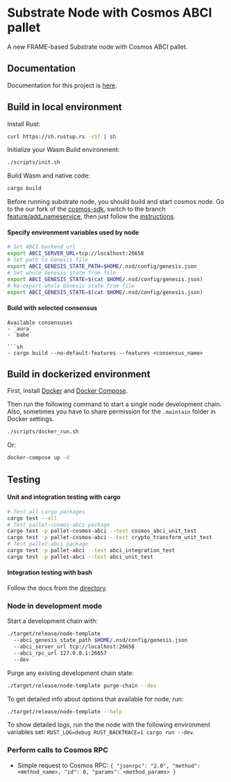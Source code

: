 # Substrate Node with Cosmos ABCI pallet

A new FRAME-based Substrate node with Cosmos ABCI pallet.

## Documentation

Documentation for this project is [here](https://github.com/adoriasoft/polkadot-cosmos-docs).

## Build in local environment

Install Rust:

```sh
curl https://sh.rustup.rs -sSf | sh
```

Initialize your Wasm Build environment:

```sh
./scripts/init.sh
```

Build Wasm and native code:

```sh
cargo build
```

Before running substrate node, you should build and start cosmos node. Go to the our fork of the [cosmos-sdk](https://github.com/adoriasoft/cosmos-sdk/tree/master), switch to the branch [feature/add_nameservice](https://github.com/adoriasoft/cosmos-sdk/tree/feature/add_nameservice), then just follow the [instructions](https://github.com/adoriasoft/cosmos-sdk/tree/feature/add_nameservice/simapp).

#### Specify environment variables used by node

```sh
# Set ABCI backend url
export ABCI_SERVER_URL=tcp://localhost:26658
# Set path to Genesis file
export ABCI_GENESIS_STATE_PATH=$HOME/.nsd/config/genesis.json
# Set whole Genesis state from file
export ABCI_GENESIS_STATE=$(cat $HOME/.nsd/config/genesis.json)
# Re-export whole Genesis state from file
export ABCI_GENESIS_STATE=$(cat $HOME/.nsd/config/genesis.json)
```

#### Build with selected consensus

````
Available consensuses
- `aura`
- `babe`

```sh
- cargo build --no-default-features --features <consensus_name>
````

## Build in dockerized environment

First, install [Docker](https://docs.docker.com/get-docker/) and [Docker Compose](https://docs.docker.com/compose/install/).

Then run the following command to start a single node development chain. Also, sometimes you have to share permission for the `.maintain` folder in Docker settings.

```sh
./scripts/docker_run.sh
```

Or:

```sh
docker-compose up -d
```

## Testing

#### Unit and integration testing with cargo

```sh
# Test all cargo packages
cargo test --all
# Test pallet-cosmos-abci package
cargo test -p pallet-cosmos-abci --test cosmos_abci_unit_test
cargo test -p pallet-cosmos-abci --test crypto_transform_unit_test
# Test pallet-abci package
cargo test -p pallet-abci --test abci_integration_test
cargo test -p pallet-abci --test abci_unit_test
```

#### Integration testing with bash

Follow the docs from the [directory](https://github.com/adoriasoft/polkadot_cosmos_integration/tree/master/scripts/integration_tests).

### Node in development mode

Start a development chain with:

```sh
./target/release/node-template
  --abci_genesis_state_path $HOME/.nsd/config/genesis.json
  --abci_server_url tcp://localhost:26658
  --abci_rpc_url 127.0.0.1:26657
  --dev
```

Purge any existing development chain state:

```sh
./target/release/node-template purge-chain --dev
```

To get detailed info about options that available for node, run:

```sh
./target/release/node-template --help
```

To show detailed logs, run the the node with the following environment variables set: `RUST_LOG=debug RUST_BACKTRACE=1 cargo run --dev`.

### Perform calls to Cosmos RPC

- Simple request to Cosmos RPC:
  `{ "jsonrpc": "2.0", "method": <method_name>, "id": 0, "params": <method_params> }`

